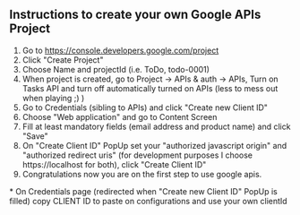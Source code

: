## Instructions to create your own Google APIs Project
 1. Go to https://console.developers.google.com/project
 1. Click "Create Project"
 1. Choose Name and projectId (i.e. ToDo, todo-0001)
 1. When project is created, go to Project -> APIs & auth -> APIs, Turn on Tasks API and turn off automatically turned on APIs (less to mess out when playing ;) )
 1. Go to Credentials (sibling to APIs) and click "Create new Client ID"
 1. Choose "Web application" and go to Content Screen
 1. Fill at least mandatory fields (email address and product name) and click "Save"
 1. On "Create Client ID" PopUp set your "authorized javascript origin" and "authorized redirect uris" (for development purposes I choose https://localhost for both), click "Create Client ID"
 1. Congratulations now you are on the first step to use google apis.

\* On Credentials page (redirected when "Create new Client ID" PopUp is filled) copy CLIENT ID to paste on configurations and use your own clientId
